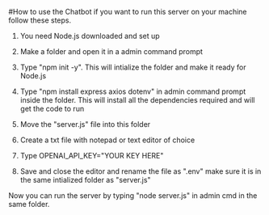 #How to use the Chatbot
if you want to run this server on your machine follow these steps.

1. You need Node.js downloaded and set up

2. Make a folder and open it in a admin command prompt 

3. Type "npm init -y". This will intialize the folder and make it ready for Node.js

4. Type "npm install express axios dotenv" in admin command prompt inside the folder. This will install all the dependencies required and will get the code to run

5. Move the "server.js" file into this folder

6. Create a txt file with notepad or text editor of choice

7. Type OPENAI_API_KEY="YOUR KEY HERE"

8. Save and close the editor and rename the file as ".env" make sure it is in the same intialized folder as "server.js"

Now you can run the server by typing "node server.js" in admin cmd in the same folder.

